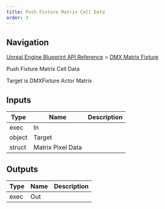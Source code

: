 ```yaml
---
title: Push Fixture Matrix Cell Data
order: 3
---
```

## Navigation

[Unreal Engine Blueprint API Reference](https://dev.epicgames.com/documentation/en-us/unreal-engine/BlueprintAPI) > [DMX Matrix Fixture](https://dev.epicgames.com/documentation/en-us/unreal-engine/BlueprintAPI/DMXMatrixFixture)

Push Fixture Matrix Cell Data

Target is DMXFixture Actor Matrix

## Inputs

| Type | Name | Description |
| --- | --- | --- |
| exec | In |  |
| object | Target |  |
| struct | Matrix Pixel Data |  |

## Outputs

| Type | Name | Description |
| --- | --- | --- |
| exec | Out |  |
